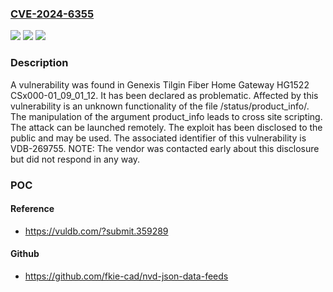 ### [CVE-2024-6355](https://cve.mitre.org/cgi-bin/cvename.cgi?name=CVE-2024-6355)
![](https://img.shields.io/static/v1?label=Product&message=Tilgin%20Fiber%20Home%20Gateway%20HG1522&color=blue)
![](https://img.shields.io/static/v1?label=Version&message=%3D%20CSx000-01_09_01_12%20&color=brighgreen)
![](https://img.shields.io/static/v1?label=Vulnerability&message=CWE-79%20Cross%20Site%20Scripting&color=brighgreen)

### Description

A vulnerability was found in Genexis Tilgin Fiber Home Gateway HG1522 CSx000-01_09_01_12. It has been declared as problematic. Affected by this vulnerability is an unknown functionality of the file /status/product_info/. The manipulation of the argument product_info leads to cross site scripting. The attack can be launched remotely. The exploit has been disclosed to the public and may be used. The associated identifier of this vulnerability is VDB-269755. NOTE: The vendor was contacted early about this disclosure but did not respond in any way.

### POC

#### Reference
- https://vuldb.com/?submit.359289

#### Github
- https://github.com/fkie-cad/nvd-json-data-feeds


